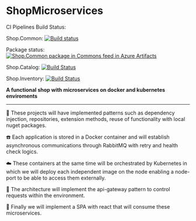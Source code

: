 # ShopMicroservices
CI Pipelines Build Status:

Shop.Common:
[![Build status](https://dev.azure.com/josephville12/Microservices/_apis/build/status/Shop.Common)](https://dev.azure.com/josephville12/Microservices/_build/latest?definitionId=7)

Package status: [![Shop.Common package in Commons feed in Azure Artifacts](https://feeds.dev.azure.com/josephville12/_apis/public/Packaging/Feeds/Commons/Packages/83ddd6a7-8d1c-4ff2-be1f-caf879700ed9/Badge)](https://dev.azure.com/josephville12/Microservices/_artifacts/feed/Commons/NuGet/Shop.Common?preferRelease=true)

Shop.Catalog:
[![Build Status](https://dev.azure.com/josephville12/Microservices/_apis/build/status/Shop.Catalog?branchName=develop)](https://dev.azure.com/josephville12/Microservices/_build/latest?definitionId=8&branchName=develop)

Shop.Inventory:
[![Build Status](https://dev.azure.com/josephville12/Microservices/_apis/build/status/Shop.Inventory?branchName=develop)](https://dev.azure.com/josephville12/Microservices/_build/latest?definitionId=10&branchName=develop)



**A functional shop with microservices on docker and kubernetes enviroments**

---

:flags: These projects will have implemented patterns such as dependency injection, repositories, extension methods, reuse of functionality with local nuget packages.

:telephone: Each application is stored in a Docker container and will establish asynchronous communications through RabbitMQ with retry and health check logics.

:cloud: These containers at the same time will be orchestrated by Kubernetes in which we will deploy each independent image on the node enabling a node-port to be able to access them externally.

:mag_right: The architecture will implement the api-gateway pattern to control requests within the environment.

:mega: Finally we will implement a SPA with react that will consume these microservices.
